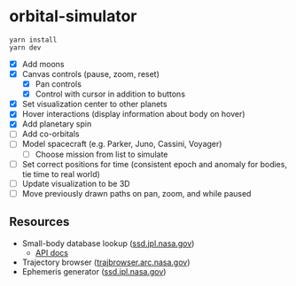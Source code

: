 # orbital-simulator

```
yarn install
yarn dev
```

- [x] Add moons
- [x] Canvas controls (pause, zoom, reset)
  - [x] Pan controls
  - [x] Control with cursor in addition to buttons
- [x] Set visualization center to other planets
- [x] Hover interactions (display information about body on hover)
- [x] Add planetary spin
- [ ] Add co-orbitals
- [ ] Model spacecraft (e.g. Parker, Juno, Cassini, Voyager)
  - [ ] Choose mission from list to simulate
- [ ] Set correct positions for time (consistent epoch and anomaly for bodies, tie time to real world)
- [ ] Update visualization to be 3D
- [ ] Move previously drawn paths on pan, zoom, and while paused

## Resources

- Small-body database lookup ([ssd.jpl.nasa.gov](https://ssd.jpl.nasa.gov/tools/sbdb_lookup.html))
  - [API docs](https://ssd-api.jpl.nasa.gov/doc/sbdb.html)
- Trajectory browser ([trajbrowser.arc.nasa.gov](https://trajbrowser.arc.nasa.gov/traj_browser.php))
- Ephemeris generator ([ssd.jpl.nasa.gov](https://ssd.jpl.nasa.gov/horizons/app.html#/))
